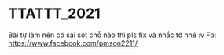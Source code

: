 # TTATTT_2021
Bài tự làm nên có sai sót chỗ nào thì pls fix và nhắc tớ nhé :v 
Fb: https://www.facebook.com/pmson2211/
